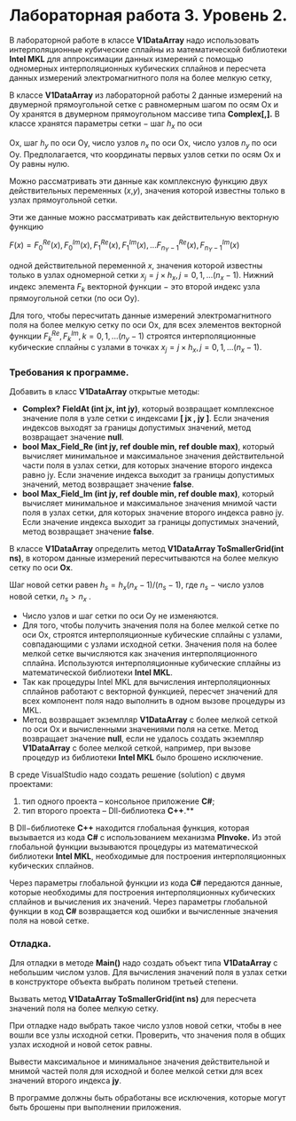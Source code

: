 # Лабораторная работа 3. Уровень 2.

В  лабораторной  работе  в  классе  **V1DataArray**  надо  использовать  интерполяционные кубические сплайны из математической библиотеки **Intel MKL** для аппроксимации данных измерений  с  помощью  одномерных  интерполяционных  кубических  сплайнов  и  пересчета данных измерений электромагнитного поля на более мелкую сетку,  

В  классе  **V1DataArray**  из  лабораторной  работы  2  данные  измерений  на  двумерной прямоугольной  сетке  с  равномерным  шагом  по  осям  Ox  и  Oy  хранятся  в  двумерном прямоугольном массиве типа **Complex[,].** В классе хранятся параметры сетки − шаг $h_x$ по оси 

Ox, шаг $h_y$ по оси Oy, число узлов $n_x$ по оси Ox, число узлов $n_y$ по оси Oy. Предполагается, что координаты первых узлов сетки по осям Ox и Oy равны нулю.  

Можно  рассматривать  эти  данные  как  комплексную  функцию  двух  действительных переменных (*x*,*y*), значения которой известны только в узлах прямоугольной сетки.  

Эти же данные можно рассматривать как действительную векторную функцию 

$`F(x) = {F_0^{Re}(x), F_0^{Im}(x), F_1^{Re}(x), F_1^{Im}(x),... F_{n_Y - 1}^{Re}(x), F_{n_Y - 1}^{Im}(x)}`$

одной  действительной  переменной  *x*,  значения  которой  известны  только  в  узлах одномерной сетки $`x_j = j×h_x, j = 0,1,...(n_x − 1)`$. Нижний индекс элемента $F_k$ векторной 
функции − это второй индекс узла прямоугольной сетки (по оси Oy).    

Для того, чтобы пересчитать данные измерений электромагнитного поля на более мелкую сетку  по  оси  Ox,  для  всех  элементов  векторной  функции  $`F_k^{Re}, F_k^{Im}, k =0,1,...(n_y − 1)`$
строятся  интерполяционные  кубические  сплайны  с  узлами  в  точках $`x_j = j×h_x, j = 0,1,...(n_x −1)`$. 

### Требования к программе.

Добавить в класс **V1DataArray** открытые методы:  

- **Complex?** **FieldAt (int jx, int jy)**, который возвращает комплексное значение  поля в узле сетки с индексами **[ jx , jy ]**. Если значения индексов выходят за границы допустимых значений, метод возвращает значение **null**.  
- **bool Max\_Field\_Re (int jy, ref double min, ref double max)**, который вычисляет минимальное и максимальное значения действительной части поля в узлах сетки, для которых значение второго индекса равно  jy. Если значение индекса выходит за границы допустимых значений, метод возвращает значение **false**. 
- **bool Max\_Field\_Im (int jy, ref double min, ref double max)**, который вычисляет минимальное и максимальное значения мнимой части поля в узлах сетки, для которых значение второго индекса равно  jy. Если значение индекса выходит за границы допустимых значений, метод возвращает значение **false**. 

В  классе  **V1DataArray**  определить  метод  **V1DataArray ToSmallerGrid(int  ns)**,  в  котором данные измерений пересчитываются на более мелкую сетку по оси **Ox**. 

Шаг  новой  сетки  равен  $`h_s = h_x(n_x − 1)/(n_s − 1)`$,   где  $n_s$  −  число  узлов  новой  сетки, $n_s > n_x$ . 

- Число узлов и шаг сетки по оси Oy не изменяются. 
- Для того, чтобы получить значения поля на более мелкой сетке по оси Ox, строятся интерполяционные кубические сплайны с узлами, совпадающими с узлами исходной сетки. Значения поля на более мелкой сетке вычисляются как значения интерполяционного сплайна. Используются интерполяционные кубические сплайны из математической библиотеки **Intel MKL**. 
- Так как процедуры Intel MKL для вычисления интерполяционных сплайнов работают с векторной функцией, пересчет значений для всех компонент поля надо выполнить в одном вызове процедуры из MKL.  
- Метод возвращает экземпляр **V1DataArray** с более мелкой сеткой по оси Ox и вычисленными значениями поля на сетке. Метод возвращает значение **null**, если не удалось создать экземпляр **V1DataArray** с более мелкой сеткой, например, при вызове процедур из библиотеки **Intel MKL** было брошено исключение. 

В среде VisualStudio надо cоздать решение (solution) с двумя проектами: 

1. тип одного проекта – консольное приложение **C#**;  
1. тип второго проекта – Dll-библиотека **C++**.** 

В  Dll−библиотеке  **C++**  находится  глобальная  функция,  которая  вызывается  из  кода  **C#**  с использованием механизма **PInvoke.** Из этой глобальной функции  вызываются процедуры из математической библиотеки **Intel MKL**, необходимые для  построения интерполяционных кубических сплайнов. 

Через параметры глобальной функции из кода **C#** передаются данные, которые необходимы для построения интерполяционных кубических сплайнов и вычисления их значений. Через параметры глобальной функции в код **C#** возвращается код ошибки и вычисленные значения поля на новой сетке. 

### Отладка.

Для отладки в методе **Main()** надо создать объект типа **V1DataArray** с небольшим числом узлов.  Для  вычисления  значений  поля  в  узлах  сетки  в  конструкторе  объекта  выбрать полином третьей степени. 

Вызвать  метод  **V1DataArray ToSmallerGrid(int  ns)**  для  пересчета  значений  поля  на  более мелкую сетку. 

При  отладке  надо  выбрать  такое  число  узлов  новой  сетки,  чтобы  в  нее  вошли  все  узлы исходной сетки. Проверить, что значения поля в общих узлах исходной и новой сеток равны. 

Вывести максимальное и минимальное значения действительной и мнимой частей поля для исходной и более мелкой сетки для всех значений второго индекса **jy**. 

В программе должны быть обработаны все исключения, которые могут быть брошены при выполнении приложения. 
